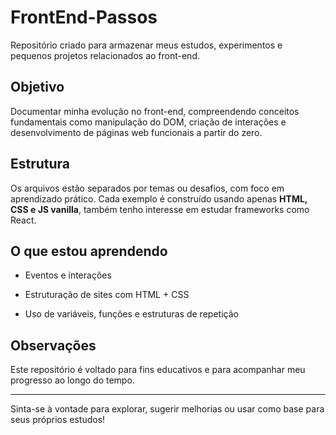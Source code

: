 # FrontEnd-Passos



Repositório criado para armazenar meus estudos, experimentos e pequenos projetos relacionados ao front-end.



## Objetivo



Documentar minha evolução no front-end, compreendendo conceitos fundamentais como manipulação do DOM, criação de interações e desenvolvimento de páginas web funcionais a partir do zero.



## Estrutura



Os arquivos estão separados por temas ou desafios, com foco em aprendizado prático. Cada exemplo é construído usando apenas **HTML, CSS e JS vanilla**, também tenho interesse em estudar frameworks como React.



## O que estou aprendendo



- Eventos e interações

- Estruturação de sites com HTML + CSS

- Uso de variáveis, funções e estruturas de repetição



## Observações



Este repositório é voltado para fins educativos e para acompanhar meu progresso ao longo do tempo.



---



Sinta-se à vontade para explorar, sugerir melhorias ou usar como base para seus próprios estudos!



